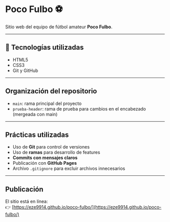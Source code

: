 # Poco Fulbo ⚽

Sitio web del equipo de fútbol amateur **Poco Fulbo**.

---

## 🔧 Tecnologías utilizadas

- HTML5
- CSS3
- Git y GitHub

---

## Organización del repositorio

- `main`: rama principal del proyecto
- `prueba-header`: rama de prueba para cambios en el encabezado (mergeada con main)

---

## Prácticas utilizadas

- Uso de **Git** para control de versiones
- Uso de **ramas** para desarrollo de features
- **Commits con mensajes claros**
- Publicación con **GitHub Pages**
- Archivo `.gitignore` para excluir archivos innecesarios

---

## Publicación

El sitio está en línea:  
👉 [https://eze9914.github.io/poco-fulbo/](https://eze9914.github.io/poco-fulbo/)
